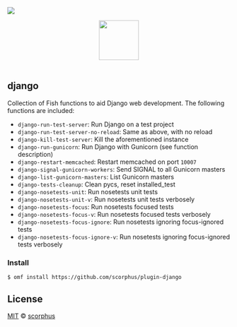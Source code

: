 ![](https://img.shields.io/badge/license-MIT-007EC7.svg?style=flat-square)

<div align="center">
    <a href="http://github.com/oh-my-fish/oh-my-fish">
        <img width="90" src="https://cloud.githubusercontent.com/assets/8317250/8510172/f006f0a4-230f-11e5-98b6-5c2e3c87088f.png">
    </a>
</div><br>


## django

Collection of Fish functions to aid Django web development. The following
functions are included:

- `django-run-test-server`: Run Django on a test project
- `django-run-test-server-no-reload`: Same as above, with no reload
- `django-kill-test-server`: Kill the aforementioned instance
- `django-run-gunicorn`: Run Django with Gunicorn (see function description)
- `django-restart-memcached`: Restart memcached on port `10007`
- `django-signal-gunicorn-workers`: Send SIGNAL to all Gunicorn masters
- `django-list-gunicorn-masters`: List Gunicorn masters
- `django-tests-cleanup`: Clean pycs, reset installed_test
- `django-nosetests-unit`: Run nosetests unit tests
- `django-nosetests-unit-v`: Run nosetests unit tests verbosely
- `django-nosetests-focus`: Run nosetests focused tests
- `django-nosetests-focus-v`: Run nosetests focused tests verbosely
- `django-nosetests-focus-ignore`: Run nosetests ignoring focus-ignored tests
- `django-nosetests-focus-ignore-v`: Run nosetests ignoring focus-ignored tests verbosely


### Install

```fish
$ omf install https://github.com/scorphus/plugin-django
```


## License

[MIT](http://opensource.org/licenses/MIT) © [scorphus](https://github.com/scorphus)
